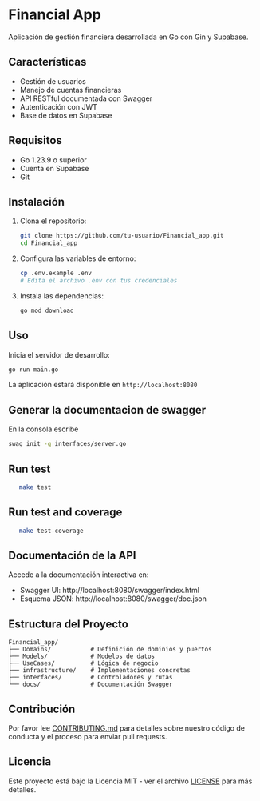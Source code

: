 # Financial App

Aplicación de gestión financiera desarrollada en Go con Gin y Supabase.

## Características

- Gestión de usuarios
- Manejo de cuentas financieras
- API RESTful documentada con Swagger
- Autenticación con JWT
- Base de datos en Supabase

## Requisitos

- Go 1.23.9 o superior
- Cuenta en Supabase
- Git

## Instalación

1. Clona el repositorio:
   ```bash
   git clone https://github.com/tu-usuario/Financial_app.git
   cd Financial_app
   ```

2. Configura las variables de entorno:
   ```bash
   cp .env.example .env
   # Edita el archivo .env con tus credenciales
   ```

3. Instala las dependencias:
   ```bash
   go mod download
   ```

## Uso

Inicia el servidor de desarrollo:

```bash
go run main.go
```
La aplicación estará disponible en `http://localhost:8080`

## Generar la documentacion de swagger

En la consola escribe 

```bash
swag init -g interfaces/server.go
```

## Run test

```bash
   make test
```
## Run test and coverage

```bash
   make test-coverage
```

## Documentación de la API

Accede a la documentación interactiva en:
- Swagger UI: http://localhost:8080/swagger/index.html
- Esquema JSON: http://localhost:8080/swagger/doc.json

## Estructura del Proyecto

```
Financial_app/
├── Domains/           # Definición de dominios y puertos
├── Models/            # Modelos de datos
├── UseCases/          # Lógica de negocio
├── infrastructure/    # Implementaciones concretas
├── interfaces/        # Controladores y rutas
└── docs/              # Documentación Swagger
```

## Contribución

Por favor lee [CONTRIBUTING.md](CONTRIBUTING.md) para detalles sobre nuestro código de conducta y el proceso para enviar pull requests.

## Licencia

Este proyecto está bajo la Licencia MIT - ver el archivo [LICENSE](LICENSE) para más detalles.